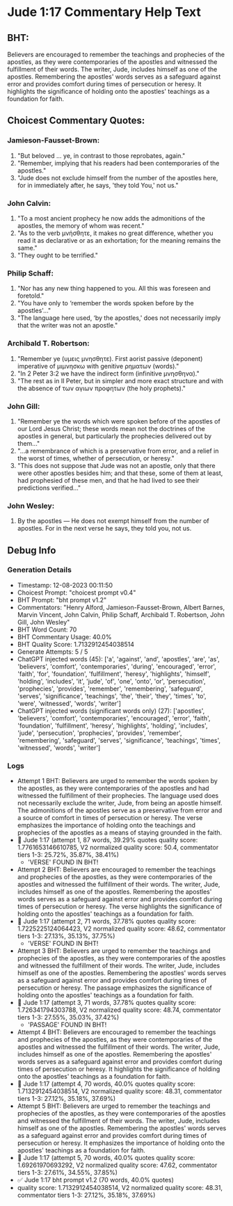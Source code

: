 # Jude 1:17 Commentary Help Text

## BHT:
Believers are encouraged to remember the teachings and prophecies of the apostles, as they were contemporaries of the apostles and witnessed the fulfillment of their words. The writer, Jude, includes himself as one of the apostles. Remembering the apostles' words serves as a safeguard against error and provides comfort during times of persecution or heresy. It highlights the significance of holding onto the apostles' teachings as a foundation for faith.

## Choicest Commentary Quotes:
### Jamieson-Fausset-Brown:
1. "But beloved ... ye, in contrast to those reprobates, again." 
2. "Remember, implying that his readers had been contemporaries of the apostles." 
3. "Jude does not exclude himself from the number of the apostles here, for in immediately after, he says, 'they told You,' not us."

### John Calvin:
1. "To a most ancient prophecy he now adds the admonitions of the apostles, the memory of whom was recent."
2. "As to the verb μνήσθητε, it makes no great difference, whether you read it as declarative or as an exhortation; for the meaning remains the same."
3. "They ought to be terrified."

### Philip Schaff:
1. "Nor has any new thing happened to you. All this was foreseen and foretold."
2. "You have only to ‘remember the words spoken before by the apostles'..."
3. "The language here used, ‘by the apostles,' does not necessarily imply that the writer was not an apostle."

### Archibald T. Robertson:
1. "Remember ye (υμεις μνησθητε). First aorist passive (deponent) imperative of μιμνησκω with genitive ρηματων (words)." 
2. "In 2 Peter 3:2 we have the indirect form (infinitive μνησθηνα)." 
3. "The rest as in II Peter, but in simpler and more exact structure and with the absence of των αγιων προφητων (the holy prophets)."

### John Gill:
1. "Remember ye the words which were spoken before of the apostles of our Lord Jesus Christ; these words mean not the doctrines of the apostles in general, but particularly the prophecies delivered out by them..."
2. "...a remembrance of which is a preservative from error, and a relief in the worst of times, whether of persecution, or heresy."
3. "This does not suppose that Jude was not an apostle, only that there were other apostles besides him; and that these, some of them at least, had prophesied of these men, and that he had lived to see their predictions verified..."

### John Wesley:
1. By the apostles — He does not exempt himself from the number of apostles. For in the next verse he says, they told you, not us.



## Debug Info
### Generation Details
- Timestamp: 12-08-2023 00:11:50
- Choicest Prompt: "choicest prompt v0.4"
- BHT Prompt: "bht prompt v1.2"
- Commentators: "Henry Alford, Jamieson-Fausset-Brown, Albert Barnes, Marvin Vincent, John Calvin, Philip Schaff, Archibald T. Robertson, John Gill, John Wesley"
- BHT Word Count: 70
- BHT Commentary Usage: 40.0%
- BHT Quality Score: 1.7132912454038514
- Generate Attempts: 5 / 5
- ChatGPT injected words (45):
	['a', 'against', 'and', 'apostles', 'are', 'as', 'believers', 'comfort', 'contemporaries', 'during', 'encouraged', 'error', 'faith', 'for', 'foundation', 'fulfillment', 'heresy', 'highlights', 'himself', 'holding', 'includes', 'it', 'jude', 'of', 'one', 'onto', 'or', 'persecution', 'prophecies', 'provides', 'remember', 'remembering', 'safeguard', 'serves', 'significance', 'teachings', 'the', 'their', 'they', 'times', 'to', 'were', 'witnessed', 'words', 'writer']
- ChatGPT injected words (significant words only) (27):
	['apostles', 'believers', 'comfort', 'contemporaries', 'encouraged', 'error', 'faith', 'foundation', 'fulfillment', 'heresy', 'highlights', 'holding', 'includes', 'jude', 'persecution', 'prophecies', 'provides', 'remember', 'remembering', 'safeguard', 'serves', 'significance', 'teachings', 'times', 'witnessed', 'words', 'writer']

### Logs
- Attempt 1 BHT: Believers are urged to remember the words spoken by the apostles, as they were contemporaries of the apostles and had witnessed the fulfillment of their prophecies. The language used does not necessarily exclude the writer, Jude, from being an apostle himself. The admonitions of the apostles serve as a preservative from error and a source of comfort in times of persecution or heresy. The verse emphasizes the importance of holding onto the teachings and prophecies of the apostles as a means of staying grounded in the faith.
- 🔄 Jude 1:17 (attempt 1, 87 words, 39.29% quotes quality score: 1.7761653146610785, V2 normalized quality score: 50.4, commentator tiers 1-3: 25.72%, 35.87%, 38.41%) 
	- 'VERSE' FOUND IN BHT!
- Attempt 2 BHT: Believers are encouraged to remember the teachings and prophecies of the apostles, as they were contemporaries of the apostles and witnessed the fulfillment of their words. The writer, Jude, includes himself as one of the apostles. Remembering the apostles' words serves as a safeguard against error and provides comfort during times of persecution or heresy. The verse highlights the significance of holding onto the apostles' teachings as a foundation for faith.
- 🔄 Jude 1:17 (attempt 2, 71 words, 37.78% quotes quality score: 1.7225225124064423, V2 normalized quality score: 48.62, commentator tiers 1-3: 27.13%, 35.13%, 37.75%) 
	- 'VERSE' FOUND IN BHT!
- Attempt 3 BHT: Believers are urged to remember the teachings and prophecies of the apostles, as they were contemporaries of the apostles and witnessed the fulfillment of their words. The writer, Jude, includes himself as one of the apostles. Remembering the apostles' words serves as a safeguard against error and provides comfort during times of persecution or heresy. The passage emphasizes the significance of holding onto the apostles' teachings as a foundation for faith.
- 🔄 Jude 1:17 (attempt 3, 71 words, 37.78% quotes quality score: 1.726341794303788, V2 normalized quality score: 48.74, commentator tiers 1-3: 27.55%, 35.03%, 37.42%) 
	- 'PASSAGE' FOUND IN BHT!
- Attempt 4 BHT: Believers are encouraged to remember the teachings and prophecies of the apostles, as they were contemporaries of the apostles and witnessed the fulfillment of their words. The writer, Jude, includes himself as one of the apostles. Remembering the apostles' words serves as a safeguard against error and provides comfort during times of persecution or heresy. It highlights the significance of holding onto the apostles' teachings as a foundation for faith.
- 🔄 Jude 1:17 (attempt 4, 70 words, 40.0% quotes quality score: 1.7132912454038514, V2 normalized quality score: 48.31, commentator tiers 1-3: 27.12%, 35.18%, 37.69%)
- Attempt 5 BHT: Believers are urged to remember the teachings and prophecies of the apostles, as they were contemporaries of the apostles and witnessed the fulfillment of their words. The writer, Jude, includes himself as one of the apostles. Remembering the apostles' words serves as a safeguard against error and provides comfort during times of persecution or heresy. It emphasizes the importance of holding onto the apostles' teachings as a foundation for faith.
- 🔄 Jude 1:17 (attempt 5, 70 words, 40.0% quotes quality score: 1.69261970693292, V2 normalized quality score: 47.62, commentator tiers 1-3: 27.61%, 34.55%, 37.85%)
- ✅ Jude 1:17 bht prompt v1.2 (70 words, 40.0% quotes)
- quality score: 1.7132912454038514, V2 normalized quality score: 48.31, commentator tiers 1-3: 27.12%, 35.18%, 37.69%)